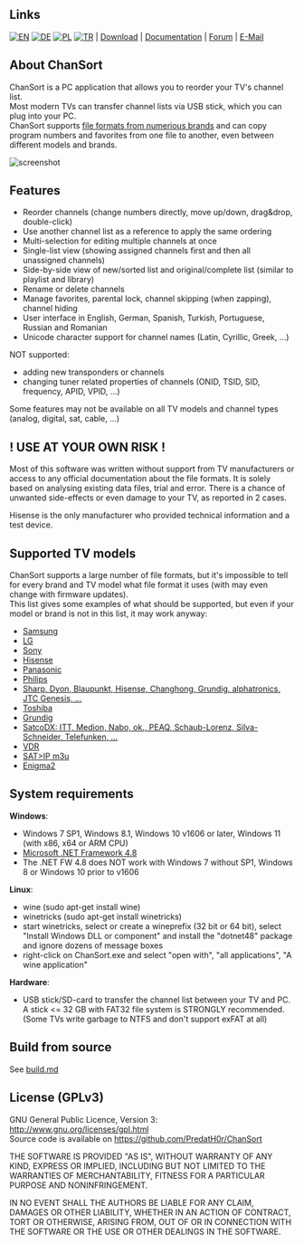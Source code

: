Links
-----
[![EN](https://chansort.com/img/flag_en.png)](https://github.com/PredatH0r/ChanSort/blob/master/readme.md)
[![DE](https://chansort.com/img/flag_de.png)](https://github.com/PredatH0r/ChanSort/blob/master/readme_de.md)
[![PL](https://chansort.com/img/flag_pl.png)](https://github.com/PredatH0r/ChanSort/blob/master/readme_pl.md)
[![TR](https://chansort.com/img/flag_tr.png)](https://github.com/PredatH0r/ChanSort/blob/master/readme_tr-TR.md) |
[Download](https://github.com/PredatH0r/ChanSort/releases) | 
[Documentation](https://github.com/PredatH0r/ChanSort/wiki) |
[Forum](https://github.com/PredatH0r/ChanSort/issues) | 
[E-Mail](mailto:horst@beham.biz)

About ChanSort
--------------
ChanSort is a PC application that allows you to reorder your TV's channel list.  
Most modern TVs can transfer channel lists via USB stick, which you can plug into your PC.  
ChanSort supports [file formats from numerious brands](#supported-tv-models) and can copy program numbers and
favorites from one file to another, even between different models and brands.

![screenshot](http://beham.biz/chansort/ChanSort-en.png)

Features
--------
- Reorder channels (change numbers directly, move up/down, drag&drop, double-click)
- Use another channel list as a reference to apply the same ordering
- Multi-selection for editing multiple channels at once
- Single-list view (showing assigned channels first and then all unassigned channels)
- Side-by-side view of new/sorted list and original/complete list (similar to playlist and library)
- Rename or delete channels
- Manage favorites, parental lock, channel skipping (when zapping), channel hiding
- User interface in English, German, Spanish, Turkish, Portuguese, Russian and Romanian
- Unicode character support for channel names (Latin, Cyrillic, Greek, ...)

NOT supported:
- adding new transponders or channels
- changing tuner related properties of channels (ONID, TSID, SID, frequency, APID, VPID, ...)

Some features may not be available on all TV models and channel types (analog, digital, sat, cable, ...)

! USE AT YOUR OWN RISK !
------------------------
Most of this software was written without support from TV manufacturers or access to any official 
documentation about the file formats. It is solely based on analysing existing data files, trial and error.
There is a chance of unwanted side-effects or even damage to your TV, as reported in 2 cases.

Hisense is the only manufacturer who provided technical information and a test device.

Supported TV models 
-------------------
ChanSort supports a large number of file formats, but it's impossible to tell for every brand and TV model 
what file format it uses (with may even change with firmware updates).  
This list gives some examples of what should be supported, but even if your model or brand is not in this list, 
it may work anyway:
- [Samsung](source/fileformats.md#samsung)
- [LG](source/fileformats.md#lg)
- [Sony](source/fileformats.md#sony)
- [Hisense](source/fileformats.md#hisense)
- [Panasonic](source/fileformats.md#panasonic)
- [Philips](source/fileformats.md#philips)
- [Sharp, Dyon, Blaupunkt, Hisense, Changhong, Grundig, alphatronics, JTC Genesis, ...](source/fileformats.md#sharp)
- [Toshiba](source/fileformats.md#toshiba)
- [Grundig](source/fileformats.md#grundig)
- [SatcoDX: ITT, Medion, Nabo, ok., PEAQ, Schaub-Lorenz, Silva-Schneider, Telefunken, ...](source/fileformats.md#satcodx)
- [VDR](source/fileformats.md#vdr)
- [SAT>IP m3u](source/fileformats.md#m3u)
- [Enigma2](source/fileformats.md#enigma2)

System requirements
-------------------
**Windows**:  
- Windows 7 SP1, Windows 8.1, Windows 10 v1606 or later, Windows 11 (with x86, x64 or ARM CPU)
- [Microsoft .NET Framework 4.8](https://dotnet.microsoft.com/download/dotnet-framework)
- The .NET FW 4.8 does NOT work with Windows 7 without SP1, Windows 8 or Windows 10 prior to v1606

**Linux**:  
- wine (sudo apt-get install wine)
- winetricks (sudo apt-get install winetricks)
- start winetricks, select or create a wineprefix (32 bit or 64 bit), select
  "Install Windows DLL or component" and install the "dotnet48" package and ignore dozens of message boxes
- right-click on ChanSort.exe and select "open with", "all applications", "A wine application"

**Hardware**:
- USB stick/SD-card to transfer the channel list between your TV and PC. A stick <= 32 GB with FAT32 file system 
is STRONGLY recommended. (Some TVs write garbage to NTFS and don't support exFAT at all)

Build from source
-----------------
See [build.md](source/build.md)

License (GPLv3)
---------------
GNU General Public Licence, Version 3: http://www.gnu.org/licenses/gpl.html  
Source code is available on https://github.com/PredatH0r/ChanSort

THE SOFTWARE IS PROVIDED "AS IS", WITHOUT WARRANTY OF ANY KIND,
EXPRESS OR IMPLIED, INCLUDING BUT NOT LIMITED TO THE WARRANTIES OF
MERCHANTABILITY, FITNESS FOR A PARTICULAR PURPOSE AND NONINFRINGEMENT.

IN NO EVENT SHALL THE AUTHORS BE LIABLE FOR ANY CLAIM, DAMAGES OR
OTHER LIABILITY, WHETHER IN AN ACTION OF CONTRACT, TORT OR OTHERWISE,
ARISING FROM, OUT OF OR IN CONNECTION WITH THE SOFTWARE OR THE USE OR
OTHER DEALINGS IN THE SOFTWARE.
